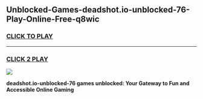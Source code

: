 
## Unblocked-Games-deadshot.io-unblocked-76-Play-Online-Free-q8wic
<h3>
<a href="https://premium76.site?title=deadshot.io-unblocked-76&ref=26A">CLICK TO PLAY</a></h3>
<hr>

<h3>
<a href="https://premium76.site?title=deadshot.io-unblocked-76&ref=26A">CLICK 2 PLAY</a>
  
</h3>

<a href="https://premium76.site?title=deadshot.io-unblocked-76&ref=26A"><img src="https://clearcache.store/games.png"></a>


**deadshot.io-unblocked-76 games unblocked: Your Gateway to Fun and Accessible Online Gaming**
